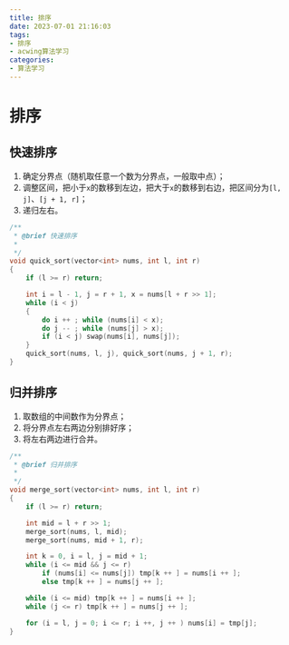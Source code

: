 ```yaml
---
title: 排序
date: 2023-07-01 21:16:03
tags: 
- 排序
- acwing算法学习
categories:
- 算法学习
---
```


# 排序

## 快速排序

1. 确定分界点（随机取任意一个数为分界点，一般取中点）；
2. 调整区间，把小于`x`的数移到左边，把大于`x`的数移到右边，把区间分为`[l, j]`、`[j + 1, r]`；
3. 递归左右。

```c++
/**
 * @brief 快速排序
 * 
 */
void quick_sort(vector<int> nums, int l, int r)
{
    if (l >= r) return;

    int i = l - 1, j = r + 1, x = nums[l + r >> 1];
    while (i < j)
    {
        do i ++ ; while (nums[i] < x);
        do j -- ; while (nums[j] > x);
        if (i < j) swap(nums[i], nums[j]);
    }
    quick_sort(nums, l, j), quick_sort(nums, j + 1, r);
}
```



## 归并排序

1. 取数组的中间数作为分界点；
2. 将分界点左右两边分别排好序；
3. 将左右两边进行合并。

```c++
/**
 * @brief 归并排序
 *
 */
void merge_sort(vector<int> nums, int l, int r)
{
    if (l >= r) return;

    int mid = l + r >> 1;
    merge_sort(nums, l, mid);
    merge_sort(nums, mid + 1, r);

    int k = 0, i = l, j = mid + 1;
    while (i <= mid && j <= r)
        if (nums[i] <= nums[j]) tmp[k ++ ] = nums[i ++ ];
        else tmp[k ++ ] = nums[j ++ ];

    while (i <= mid) tmp[k ++ ] = nums[i ++ ];
    while (j <= r) tmp[k ++ ] = nums[j ++ ];

    for (i = l, j = 0; i <= r; i ++, j ++ ) nums[i] = tmp[j];
}
```

